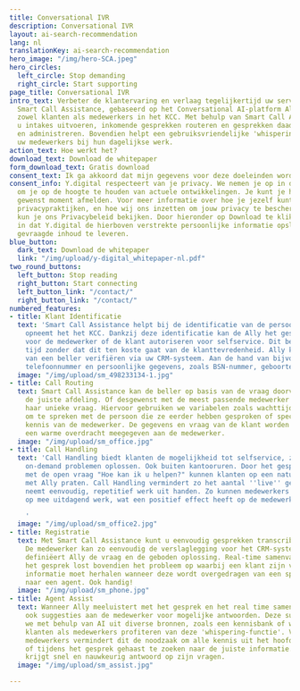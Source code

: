 ```yaml
---
title: Conversational IVR
description: Conversational IVR
layout: ai-search-recommendation
lang: nl
translationKey: ai-search-recommendation
hero_image: "/img/hero-SCA.jpeg"
hero_circles:
  left_circle: Stop demanding
  right_circle: Start supporting
page_title: Conversational IVR
intro_text: Verbeter de klantervaring en verlaag tegelijkertijd uw servicekosten met
  Smart Call Assistance, gebaseerd op het Conversational AI-platform Ally. Ally ondersteunt
  zowel klanten als medewerkers in het KCC. Met behulp van Smart Call Assistance kunt
  u intakes uitvoeren, inkomende gesprekken routeren en gesprekken daadwerkelijk afhandelen
  en administreren. Bovendien helpt een gebruiksvriendelijke 'whispering' functie
  uw medewerkers bij hun dagelijkse werk.
action_text: Hoe werkt het?
download_text: Download de whitepaper
form_download_text: Gratis download
consent_text: Ik ga akkoord dat mijn gegevens voor deze doeleinden worden gebruikt.
consent_info: Y.digital respecteert van je privacy. We nemen je op in de Y.digital database 
  om je op de hoogte te houden van actuele ontwikkelingen. Je kunt je hiervoor op ieder 
  gewenst moment afmelden. Voor meer informatie over hoe je jezelf kunt afmelden, onze 
  privacypraktijken, en hoe wij ons inzetten om jouw privacy te beschermen en te respecteren, 
  kun je ons Privacybeleid bekijken. Door hieronder op Download te klikken, stem je ermee 
  in dat Y.digital de hierboven verstrekte persoonlijke informatie opslaat en verwerkt om de 
  gevraagde inhoud te leveren. 
blue_button:
  dark_text: Download de whitepaper
  link: "/img/upload/y-digital_whitepaper-nl.pdf"
two_round_buttons:
  left_button: Stop reading
  right_button: Start connecting
  left_button_link: "/contact/"
  right_button_link: "/contact/"
numbered_features:
- title: Klant Identificatie
  text: 'Smart Call Assistance helpt bij de identificatie van de persoon die contact
    opneemt het het KCC. Dankzij deze identificatie kan de Ally het gesprek voorbereiden
    voor de medewerker of de klant autoriseren voor selfservice. Dit bespaart veel
    tijd zonder dat dit ten koste gaat van de klanttevredenheid. Ally kan de identiteit
    van een beller verifiëren via uw CRM-systeem. Aan de hand van bijvoorbeeld het
    telefoonnummer en persoonlijke gegevens, zoals BSN-nummer, geboortedatum of postcode. '
  image: "/img/upload/sm_498233134-1.jpg"
- title: Call Routing
  text: Smart Call Assistance kan de beller op basis van de vraag doorverbinden met
    de juiste afdeling. Of desgewenst met de meest passende medewerker voor zijn of
    haar unieke vraag. Hiervoor gebruiken we variabelen zoals wachttijden, een voorkeur
    om te spreken met de persoon die ze eerder hebben gesproken of specifieke vakinhoudelijke
    kennis van de medewerker. De gegevens en vraag van de klant worden uiteraard via
    een warme overdracht meegegeven aan de medewerker.
  image: "/img/upload/sm_office.jpg"
- title: Call Handling
  text: 'Call Handling biedt klanten de mogelijkheid tot selfservice, zo kunnen zij
    on-demand problemen oplossen. Ook buiten kantooruren. Door het gesprek te beginnen
    met de open vraag "Hoe kan ik u helpen?" kunnen klanten op een natuurlijke manier
    met Ally praten. Call Handling vermindert zo het aantal ''live'' gesprekken en
    neemt eenvoudig, repetitief werk uit handen. Zo kunnen medewerkers zich richten
    op mee uitdagend werk, wat een positief effect heeft op de medewerkerstevredenheid.

    '
  image: "/img/upload/sm_office2.jpg"
- title: Registratie
  text: Met Smart Call Assistance kunt u eenvoudig gesprekken transcriberen en samenvatten.
    De medewerker kan zo eenvoudig de verslaglegging voor het CRM-systeem doen. Hierbij
    definiëert Ally de vraag en de geboden oplossing. Real-time samenvatten tijdens
    het gesprek lost bovendien het probleem op waarbij een klant zijn vraag en andere
    informatie moet herhalen wanneer deze wordt overgedragen van een spraakassistent
    naar een agent. Ook handig!
  image: "/img/upload/sm_phone.jpg"
- title: Agent Assist
  text: Wanneer Ally meeluistert met het gesprek en het real time samenvat, doen we
    ook suggesties aan de medewerker voor mogelijke antwoorden. Deze suggesties extraheren
    we met behulp van AI uit diverse bronnen, zoals een kennisbank of website. Zowel
    klanten als medewerkers profiteren van deze 'whispering-functie'. Voor nieuwe
    medewerkers vermindert dit de noodzaak om alle kennis uit het hoofd te leren -
    of tijdens het gesprek gehaast te zoeken naar de juiste informatie. De consument
    krijgt snel en nauwkeurig antwoord op zijn vragen.
  image: "/img/upload/sm_assist.jpg"

---
```

